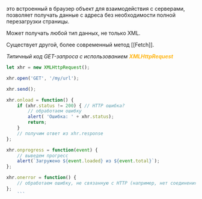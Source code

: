 это встроенный в браузер объект для взаимодействия с серверами, позволяет получать данные с адреса без необходимости полной перезагрузки страницы. 

Может получать любой тип данных, не только XML. 

Существует другой, более современный метод [[Fetch]].

*Типичный код GET-запроса с использованием <span style="font-weight: bold; color: #FFB514;">XMLHttpRequest</span>*

```javascript
let xhr = new XMLHttpRequest(); 

xhr.open('GET', '/my/url'); 

xhr.send(); 

xhr.onload = function() { 
	if (xhr.status != 200) { // HTTP ошибка? 
		// обработаем ошибку 
		alert( 'Ошибка: ' + xhr.status); 
		return; 
	} 
	// получим ответ из xhr.response 
}; 

xhr.onprogress = function(event) { 
	// выведем прогресс 
	alert(`Загружено ${event.loaded} из ${event.total}`); 
}; 

xhr.onerror = function() { 
	// обработаем ошибку, не связанную с HTTP (например, нет соединения) 
};
	```